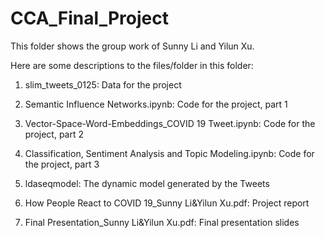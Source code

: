 # CCA_Final_Project

This folder shows the group work of Sunny Li and Yilun Xu.

Here are some descriptions to the files/folder in this folder:
1. slim_tweets_0125: Data for the project

2. Semantic Influence Networks.ipynb: Code for the project, part 1

3. Vector-Space-Word-Embeddings_COVID 19 Tweet.ipynb: Code for the project, part 2

4. Classification, Sentiment Analysis and Topic Modeling.ipynb: Code for the project, part 3

5. ldaseqmodel: The dynamic model generated by the Tweets

6. How People React to COVID 19_Sunny Li&Yilun Xu.pdf: Project report

7. Final Presentation_Sunny Li&Yilun Xu.pdf: Final presentation slides


